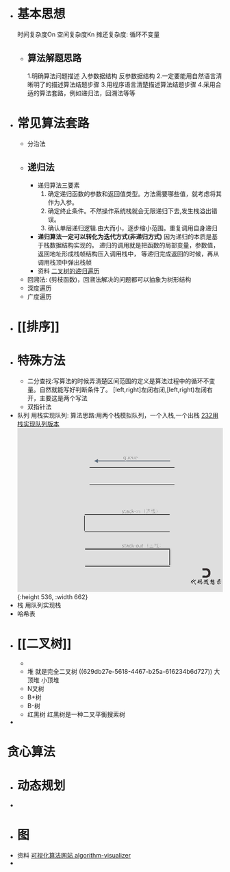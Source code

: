 - # 基本思想
  时间复杂度On
  空间复杂度Kn
  摊还复杂度:
  循环不变量
	- ## 算法解题思路
	  1.明确算法问题描述
	  入参数据结构
	  反参数据结构
	  2.一定要能用自然语言清晰明了的描述算法结题步骤
	  3.用程序语言清楚描述算法结题步骤
	  4.采用合适的算法套路，例如递归法，回溯法等等
- # 常见算法套路
	- 分治法
	- ## 递归法
		- 递归算法三要素
		  1. 确定递归函数的参数和返回值类型。方法需要哪些值，就考虑将其作为入参。
		  2. 确定终止条件。不然操作系统栈就会无限递归下去,发生栈溢出错误。
		  3. 确认单层递归逻辑.由大而小，逐步缩小范围。重复调用自身递归
		- **递归算法一定可以转化为迭代方式(非递归方式)**
		  因为递归的本质是基于栈数据结构实现的。
		  递归的调用就是把函数的局部变量，参数值，返回地址形成栈帧结构压入调用栈中，
		  等递归完成返回的时候，再从调用栈顶中弹出栈帧
		- 资料
		  [二叉树的递归遍历](https://programmercarl.com/%E4%BA%8C%E5%8F%89%E6%A0%91%E7%9A%84%E9%80%92%E5%BD%92%E9%81%8D%E5%8E%86.html)
	- 回溯法: (剪枝函数)，回溯法解决的问题都可以抽象为树形结构
	- 深度遍历
	- 广度遍历
- # [[排序]]
- # 特殊方法
	- 二分查找:写算法的时候弄清楚区间范围的定义是算法过程中的循环不变量。自然就能写好判断条件了。
	  [left,right]左闭右闭,[left,right)左闭右开，主要这是两个写法
	- 双指针法
- 队列
  用栈实现队列:
  算法思路:用两个栈模拟队列，一个入栈,一个出栈
  [232用栈实现队列版本](https://leetcode.cn/problems/implement-queue-using-stacks/)
  ![232.用栈实现队列版本2.gif](../assets/232.用栈实现队列版本2_1654307316526_0.gif){:height 536, :width 662}
- 栈
  用队列实现栈
- 哈希表
- # [[二叉树]]
	-
	- 堆
	  就是完全二叉树 ((629db27e-5618-4467-b25a-616234b6d727))
	  大顶堆
	  小顶堆
	- N叉树
	- B+树
	- B-树
	- 红黑树
	  红黑树是一种二叉平衡搜索树
-
# 贪心算法
- # 动态规划
-
- # 图
- 资料
  [可视化算法网站 algorithm-visualizer](https://algorithm-visualizer.org/brute-force/shellsort)
-